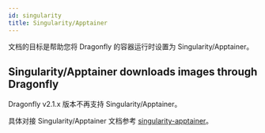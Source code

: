 ```yaml
---
id: singularity
title: Singularity/Apptainer
---
```


文档的目标是帮助您将 Dragonfly 的容器运行时设置为 Singularity/Apptainer。

## Singularity/Apptainer downloads images through Dragonfly

Dragonfly v2.1.x 版本不再支持 Singularity/Apptainer。

具体对接 Singularity/Apptainer 文档参考 [singularity-apptainer](../../../../version-v2.1.x/operations/integrations/container-runtime/singularity.md)。
